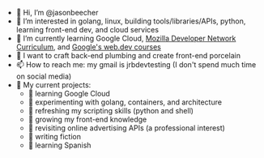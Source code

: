 - 👋 Hi, I’m @jasonbeecher
- 👀 I’m interested in golang, linux, building tools/libraries/APIs, python, learning front-end dev, and cloud services
- 🌱 I’m currently learning Google Cloud, [Mozilla Developer Network Curriculum](https://developer.mozilla.org/en-US/curriculum/), and [Google's web.dev courses](https://web.dev/learn/) 
- 💞️ I want to craft back-end plumbing and create front-end porcelain
- 📫 How to reach me: my gmail is jrbdevtesting  (I don't spend much time on social media)
- 🐔 My current projects:
  - 🥚 learning Google Cloud
  - 🥚 experimenting with golang, containers, and architecture 
  - 🥚 refreshing my scripting skills (python and shell)
  - 🥚 growing my front-end knowledge
  - 🥚 revisiting online advertising APIs (a professional interest)
  - 🥚 writing fiction
  - 🥚 learning Spanish


<!---
jasonbeecher/jasonbeecher is a ✨ special ✨ repository because its `README.md` (this file) appears on your GitHub profile.
You can click the Preview link to take a look at your changes.
--->
